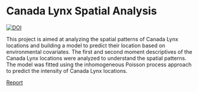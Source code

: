 # Canada Lynx Spatial Analysis
[![DOI](https://zenodo.org/badge/DOI/10.15468/dl.zeymyk.svg)](https://doi.org/10.15468/dl.zeymyk)

This project is aimed at analyzing the spatial patterns of Canada Lynx locations and building a model to predict their location based on environmental covariates. The first and second moment descriptives of the Canada Lynx locations were analyzed to understand the spatial patterns. The model was fitted using the inhomogeneous Poisson process approach to predict the intensity of Canada Lynx locations.

[Report](https://github.com/sahaavi/Canada-Lynx-Spatial-Analysis/blob/main/docs/Report.pdf)
